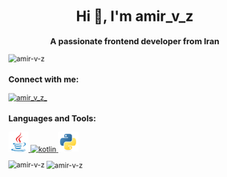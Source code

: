 <h1 align="center">Hi 👋, I'm amir_v_z</h1>
<h3 align="center">A passionate frontend developer from Iran</h3>

<p align="left"> <img src="https://komarev.com/ghpvc/?username=amir-v-z&label=Profile%20views&color=0e75b6&style=flat" alt="amir-v-z" /> </p>

<h3 align="left">Connect with me:</h3>
<p align="left">
<a href="https://instagram.com/amir_v_z_" target="blank"><img align="center" src="https://raw.githubusercontent.com/rahuldkjain/github-profile-readme-generator/master/src/images/icons/Social/instagram.svg" alt="amir_v_z_" height="30" width="40" /></a>
</p>

<h3 align="left">Languages and Tools:</h3>
<p align="left"> <a href="https://www.java.com" target="_blank" rel="noreferrer"> <img src="https://raw.githubusercontent.com/devicons/devicon/master/icons/java/java-original.svg" alt="java" width="40" height="40"/> </a> <a href="https://kotlinlang.org" target="_blank" rel="noreferrer"> <img src="https://www.vectorlogo.zone/logos/kotlinlang/kotlinlang-icon.svg" alt="kotlin" width="40" height="40"/> </a> <a href="https://www.python.org" target="_blank" rel="noreferrer"> <img src="https://raw.githubusercontent.com/devicons/devicon/master/icons/python/python-original.svg" alt="python" width="40" height="40"/> </a> </p>

<p><img align="left" src="https://github-readme-stats.vercel.app/api/top-langs?username=amir-v-z&show_icons=true&locale=en&layout=compact" alt="amir-v-z" /></p>

<p>&nbsp;<img align="center" src="https://github-readme-stats.vercel.app/api?username=amir-v-z&show_icons=true&locale=en" alt="amir-v-z" /></p>
